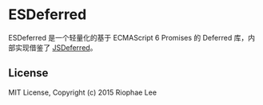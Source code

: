 # ESDeferred

ESDeferred 是一个轻量化的基于 ECMAScript 6 Promises 的 Deferred 库，内部实现借鉴了 [JSDeferred](cho45.stfuawsc.com/jsdeferred/)。

## License

MIT License, Copyright (c) 2015 Riophae Lee
